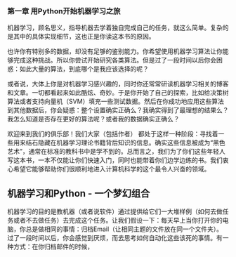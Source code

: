 ### 第一章 用Python开始机器学习之旅

  机器学习，顾名思义，指导机器去学着独自完成自己的任务，就这么简单。复杂的是其中的具体实现细节，这也正是你读这本书的原因。

  也许你有特别多的数据，却没有足够的鉴别能力。你希望使用机器学习算法让你能够完成这种挑战。所以你尝试开始研究各类算法。但是过了一段时间以后你会困惑：如此大量的算法，到底哪个是我应该选择的呢？

  或者说，大体上你是对机器学习感兴趣的，同时你还常常研读机器学习相关的博客和文章。一切都看起来如此酷炫、奇妙。于是你开始了自己的探索，比如给决策树算法或者支持向量机（SVM）填充一些测试数据。然后在你成功地应用这些算法到其他数据后，你会疑惑：整个设置确实正确么？我确实得到了最理想的结果么？我怎么知道是否存在更好的算法呢？或者我的数据确实正确么？

  欢迎来到我们的俱乐部！我们大家（包括作者） 都处于这样一种阶段：寻找着一些用来结石隐藏在机器学习理论书籍背后知识的信息。确实这些信息被成为“黑色艺术”，通常在标准的教科书中是学不到的。总而言之，我们为了你们这些年轻人写这本书，一本不仅能让你们快速入门，同时也能带着你们边学边练的书。我们衷心希望它能够帮助你们很顺利地进入计算机科学的这个最令人兴奋的领域。



## 机器学习和Python - 一个梦幻组合

  机器学习的目的是教机器（或者说软件）通过提供给它们一大堆样例（如何去做任务或者不去做任务）去完成这个任务。让我们假设一下：每天早上当你打开你的电脑，你总是做相同的事情：归档Email（让相同主题的文件放在同一个文件夹）。过了一段时间以后，你会感觉到厌烦，而去思考如何自动化这些该死的事情。有一种方式：在你归档邮件的时候，

